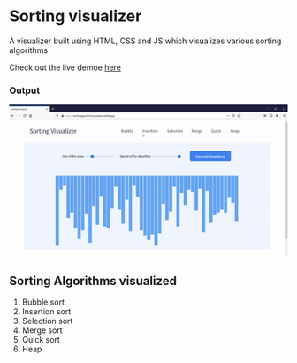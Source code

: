 # Sorting visualizer

A visualizer built using HTML, CSS and JS which visualizes various sorting algorithms

Check out the live demoe [here](https://sortingalgorithmsvisualizer.netlify.app/)

### Output 
![sorting visualizer output](./sortingvisualizer.gif)


## Sorting Algorithms visualized
1. Bubble sort
2. Insertion sort
3. Selection sort
4. Merge sort
5. Quick sort
6. Heap
